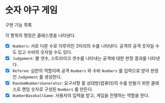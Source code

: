 # 숫자 야구 게임

구현 기능 목록

각 항목의 명칭은 클래스명을 나타낸다.

- [x] `Numbers`: 서로 다른 수로 이루어진 3자리의 수를 나타낸다. 공격의 공격 숫자일 수도 있고 수비의 숫자일 수도 있다.
- [x] `Judgement`: 볼 갯수, 스트라이크 갯수를 나타내는 공격에 대한 판정 결과를 나타낸다. 
- [x] `Referee`: 심판의 역할이며 공격 `Numbers` 와 수비 `Numbers` 를 입력으로 받아 판정인 `Judgement` 를 생성한다.
- [x] `RandomNumbersGenerator`: 요구사항 중 상대방(컴퓨터)의 수를 만들기 위한 클래스로 랜덤 숫자로 구성된 `Numbers` 를 만든다.
- [x] `NumberBaseballGame`: 사용자의 입력을 받고, 게임을 진행하는 역할을 한다.